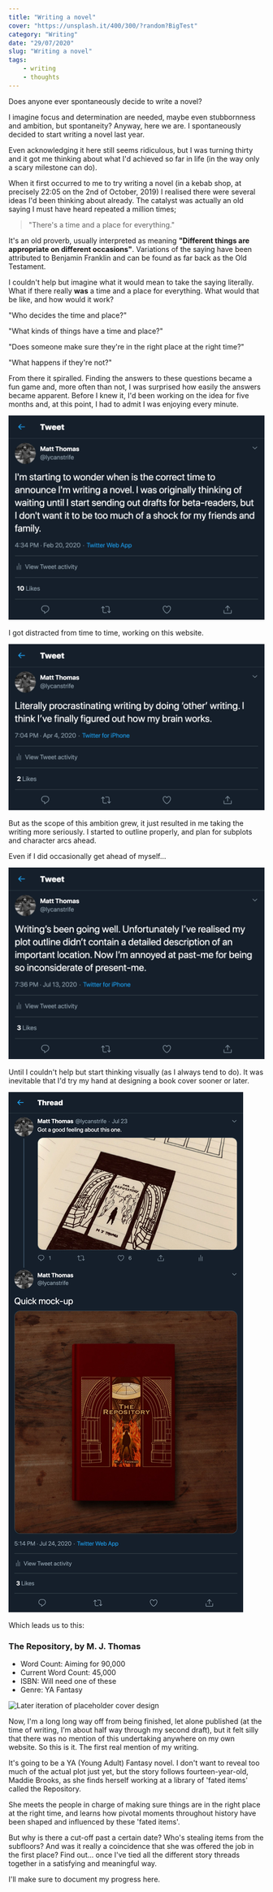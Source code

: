 ```yaml
---
title: "Writing a novel"
cover: "https://unsplash.it/400/300/?random?BigTest"
category: "Writing"
date: "29/07/2020"
slug: "Writing a novel"
tags:
    - writing
    - thoughts
---
```


<!--- NOTE: I'm still fortunate enough to work remotely, but people are no longer being sensible re: Covid-19 --->

Does anyone ever spontaneously decide to write a novel? 

I imagine focus and determination are needed, maybe even stubbornness and ambition, but spontaneity? Anyway, here we are. I spontaneously decided to start writing a novel last year.

Even acknowledging it here still seems ridiculous, but I was turning thirty and it got me thinking about what I'd achieved so far in life (in the way only a scary milestone can do).

When it first occurred to me to try writing a novel (in a kebab shop, at precisely 22:05 on the 2nd of October, 2019) I realised there were several ideas I'd been thinking about already. The catalyst was actually an old saying I must have heard repeated a million times;

<blockquote class="short-quote">"There's a time and a place for everything."</blockquote>

It's an old proverb, usually interpreted as meaning **"Different things are appropriate on different occasions"**. Variations of the saying have been attributed to Benjamin Franklin and can be found as far back as the Old Testament.

I couldn't help but imagine what it would mean to take the saying literally. What if there really **was** a time and a place for everything. What would that be like, and how would it work?

"Who decides the time and place?"

"What kinds of things have a time and place?"

"Does someone make sure they're in the right place at the right time?"

"What happens if they're not?"

From there it spiralled. Finding the answers to these questions became a fun game and, more often than not, I was surprised how easily the answers became apparent. Before I knew it, I'd been working on the idea for five months and, at this point, I had to admit I was enjoying every minute.


![February 20th, 2020](Tweet-01.jpg)

I got distracted from time to time, working on this website.

![April 4th, 2020](Tweet-02.jpg)

<!-- Then things got truly ridiculous...

![April 30th, 2020](Tweet-03.jpg) -->

But as the scope of this ambition grew, it just resulted in me taking the writing more seriously. I started to outline properly, and plan for subplots and character arcs ahead.

Even if I did occasionally get ahead of myself...

![July 13th, 2020](Tweet-04.jpg)

Until I couldn't help but start thinking visually (as I always tend to do). It was inevitable that I'd try my hand at designing a book cover sooner or later.


![July 23rd - 24th, 2020](Tweet-05.jpg)

Which leads us to this:

<div class="book-info">
    <div class="left">
        <h3>The Repository, by M. J. Thomas</h3>
        <ul>
            <li>Word Count: Aiming for 90,000</li>
            <li>Current Word Count: 45,000</li>
            <li>ISBN: Will need one of these</li>
            <li>Genre: YA Fantasy</li>
        </ul>
    </div>
    <img 
        class="cover" 
        src="/Latest_Cover_Mockup_The_Repository.png" 
        alt="Later iteration of placeholder cover design"
        style="box-shadow: none;" 
    />
</div>

Now, I'm a long long way off from being finished, let alone published (at the time of writing, I'm about half way through my second draft), but it felt silly that there was no mention of this undertaking anywhere on my own website. So this is it. The first real mention of my writing.

It's going to be a YA (Young Adult) Fantasy novel. I don't want to reveal too much of the actual plot just yet, but the story follows fourteen-year-old, Maddie Brooks, as she finds herself working at a library of 'fated items' called the Repository.

She meets the people in charge of making sure things are in the right place at the right time, and learns how pivotal moments throughout history have been shaped and influenced by these 'fated items'.

But why is there a cut-off past a certain date? Who's stealing items from the subfloors? And was it really a coincidence that she was offered the job in the first place? Find out... once I've tied all the different story threads together in a satisfying and meaningful way.

I'll make sure to document my progress here.
